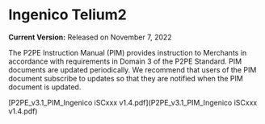 # Ingenico Telium2

**Current Version:** Released on November 7, 2022

The P2PE Instruction Manual (PIM) provides instruction to Merchants in accordance with requirements in Domain 3 of the P2PE Standard. PIM documents are updated periodically. We recommend that users of the PIM document subscribe to updates so that they are notified when the PIM document is updated.

[P2PE_v3.1_PIM_Ingenico iSCxxx v1.4.pdf](P2PE_v3.1_PIM_Ingenico iSCxxx v1.4.pdf)
